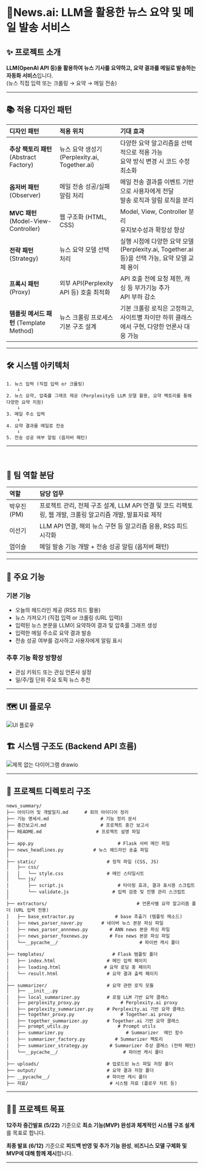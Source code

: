 # 📰News.ai: LLM을 활용한 뉴스 요약 및 메일 발송 서비스 <br>

## ✨ 프로젝트 소개


**LLM(OpenAI API 등)을 활용하여 뉴스 기사를 요약하고, 요약 결과를 메일로 발송하는 자동화 서비스**입니다.<br>
(뉴스 직접 입력 또는 크롤링 → 요약 → 메일 전송)
<br>

---

## 📚 적용 디자인 패턴

| 디자인 패턴                             | 적용 위치                           | 기대 효과                                                     |
| :--------------------------------- | :------------------------------ | :-------------------------------------------------------- |
| **추상 팩토리 패턴** (Abstract Factory)   | 뉴스 요약 생성기 (Perplexity.ai, Together.ai) | 다양한 요약 알고리즘을 선택적으로 적용 가능<br>요약 방식 변경 시 코드 수정 최소화          |
| **옵저버 패턴** (Observer)              | 메일 전송 성공/실패 알림 처리               | 메일 전송 결과를 이벤트 기반으로 사용자에게 전달<br>발송 로직과 알림 로직을 분리           |
| **MVC 패턴** (Model-View-Controller) | 웹 구조화 (HTML, CSS)             | Model, View, Controller 분리<br>유지보수성과 확장성 향상  |
| **전략 패턴** (Strategy)               | 뉴스 요약 모델 선택 처리                  | 실행 시점에 다양한 요약 모델(Perplexity.ai, Together.ai 등)을 선택 가능, 요약 모델 교체 용이 |
| **프록시 패턴** (Proxy)                 | 외부 API(Perplexity API 등) 호출 최적화       | API 호출 전에 요청 제한, 캐싱 등 부가기능 추가<br>API 부하 감소                |
| **템플릿 메서드 패턴** (Template Method)   | 뉴스 크롤링 프로세스 기본 구조 설계            | 기본 크롤링 로직은 고정하고, 사이트별 차이만 하위 클래스에서 구현, 다양한 언론사 대응 가능    |

---


## 🛠️ 시스템 아키텍처

```plaintext
1. 뉴스 입력 (직접 입력 or 크롤링)
    ↓
2. 뉴스 요약, 압축률 그래프 제공 (Perplexity등 LLM 모델 활용, 요약 팩토리를 통해 다양한 요약 지원)
    ↓
3. 메일 주소 입력
    ↓
4. 요약 결과를 메일로 전송
    ↓
5. 전송 성공 여부 알림 (옵저버 패턴)
```

--- 

<br>

## 👥 팀 역할 분담

| 역할        | 담당 업무                           | 
| :-------- | :------------------------------ |
| 박우진 (PM)   | 프로젝트 관리, 전체 구조 설계, LLM API 연결 및 코드 리팩토링, 웹 개발, 크롤링 알고리즘 개발, 발표자료 제작  |
| 이선기 | LLM API 연결, 해외 뉴스 구현 등 알고리즘 응용, RSS 피드 시각화 |
| 엄이슬 | 메일 발송 기능 개발 + 전송 성공 알림 (옵저버 패턴) | 

---

## 🎯 주요 기능

### 기본 기능

* 오늘의 헤드라인 제공 (RSS 피드 활용)
* 뉴스 가져오기 (직접 입력 or 크롤링 (URL 입력))
* 입력된 뉴스 본문을 LLM이 요약하여 결과 및 압축률 그래프 생성
* 입력한 메일 주소로 요약 결과 발송
* 전송 성공 여부를 검사하고 사용자에게 알림 표시

### 추후 기능 확장 방향성

* 관심 키워드 또는 관심 언론사 설정 
* 일/주/월 단위 주요 토픽 뉴스 추천 

---


## 🗺️ UI 플로우

![UI 플로우](https://github.com/user-attachments/assets/fe337ac4-c654-44d8-8e0a-1da58f94cd20)

## 🏗️ 시스템 구조도 (Backend API 흐름)

![제목 없는 다이어그램 drawio](https://github.com/user-attachments/assets/5c86a987-b28a-4df5-9981-e4f9e2049263)

---

## 📂 프로젝트 디렉토리 구조

```plaintext
news_summary/
├── 아이디어 및 개발일지.md      # 회의 아이디어 정리
├── 기능 명세서.md                   # 기능 정리 문서
├── 중간보고서.md                    # 프로젝트 중간 보고서
├── README.md                    # 프로젝트 설명 파일
│
├── app.py                               # Flask 서버 메인 파일
├── news_headlines.py           # 뉴스 헤드라인 송출 파일
│
├── static/                          # 정적 파일 (CSS, JS)
│   ├── css/
│   │   └── style.css                # 메인 스타일시트
│   └── js/
│       ├── script.js                    # 타이핑 효과, 결과 표시용 스크립트
│       └── validate.js                # 입력 검증 및 진행 관리 스크립트
│
├── extractors/                                 # 언론사별 요약 알고리즘 폴더 (URL 입력 전용)
│   ├── base_extractor.py               # base 추출기 (템플릿 메소드)
│   ├── news_parser_naver.py       # 네이버 뉴스 본문 파싱 파일
│   ├── news_parser_annnews.py        # ANN news 본문 파싱 파일 
│   ├── news_parser_foxnews.py        # Fox news 본문 파싱 파일 
│   └──__pycache__/                              # 파이썬 캐시 폴더
│
├── templates/                         # Flask 템플릿 폴더
│   ├── index.html                   # 메인 입력 페이지
│   ├── loading.html                # 요약 로딩 중 페이지
│   └── result.html                  # 요약 결과 출력 페이지
│
├── summarizer/                      # 요약 관련 로직 모듈
│   ├── __init__.py
│   ├── local_summarizer.py          # 로컬 LLM 기반 요약 클래스
│   ├── perplexity_proxy.py               # Perplexity.ai proxy
│   ├── perplexity_summarizer.py     # Perplexity.ai 기반 요약 클래스
│   ├── together_proxy.py                 # Together.ai proxy
│   ├── together_summarizer.py       # Together.ai 기반 요약 클래스
│   ├── prompt_utils.py     		     # Prompt utils
│   ├── summarizer.py                       # Summarizer  메인 함수
│   ├── summarizer_factory.py           # Summarizer 팩토리
│   ├── summarizer_strategy.py        # Summarizer 추상 클래스 (전략 패턴)
│   └──__pycache__/                        # 파이썬 캐시 폴더
│
├── uploads/                         # 업로드된 뉴스 파일 저장 폴더
├── output/                          # 요약 결과 저장 폴더
├── __pycache__/                     # 파이썬 캐시 폴더
├── 자료/                              # 시스템 자료 (플로우 차트 등)
```

---

## 🚀🏁 프로젝트 목표

**12주차 중간발표 (5/22)** 기준으로 **최소 기능(MVP) 완성과 체계적인 시스템 구조 설계**를 목표로 합니다.

**최종 발표 (6/12)** 기준으로 **피드백 반영 및 추가 기능 완성**, **비즈니스 모델 구체화 및 MVP에 대해 함께 제시**합니다.

---